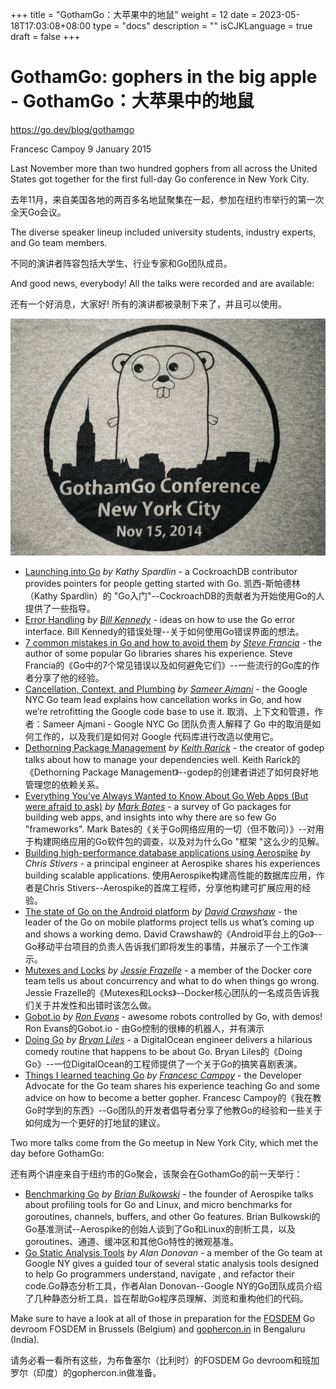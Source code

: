 +++
title = "GothamGo：大苹果中的地鼠"
weight = 12
date = 2023-05-18T17:03:08+08:00
type = "docs"
description = ""
isCJKLanguage = true
draft = false
+++

# GothamGo: gophers in the big apple - GothamGo：大苹果中的地鼠

https://go.dev/blog/gothamgo

Francesc Campoy
9 January 2015

Last November more than two hundred gophers from all across the United States got together for the first full-day Go conference in New York City.

去年11月，来自美国各地的两百多名地鼠聚集在一起，参加在纽约市举行的第一次全天Go会议。

The diverse speaker lineup included university students, industry experts, and Go team members.

不同的演讲者阵容包括大学生、行业专家和Go团队成员。

And good news, everybody! All the talks were recorded and are available:

还有一个好消息，大家好! 所有的演讲都被录制下来了，并且可以使用。

![img](GothamGoGophersInTheBigApple_img/gothamgo.jpg)

- [Launching into Go](http://vimeo.com/115728346) *by Kathy Spardlin* - a CockroachDB contributor provides pointers for people getting started with Go. 凯西-斯帕德林（Kathy Spardlin）的 "Go入门"--CockroachDB的贡献者为开始使用Go的人提供了一些指导。
- [Error Handling](http://vimeo.com/115782573) *by* [*Bill Kennedy*](https://twitter.com/goinggodotnet) - ideas on how to use the Go error interface. Bill Kennedy的错误处理--关于如何使用Go错误界面的想法。
- [7 common mistakes in Go and how to avoid them](http://vimeo.com/115776445) *by* [*Steve Francia*](https://twitter.com/spf13) - the author of some popular Go libraries shares his experience. Steve Francia的《Go中的7个常见错误以及如何避免它们》--一些流行的Go库的作者分享了他的经验。
- [Cancellation, Context, and Plumbing](http://vimeo.com/115309491) *by* [*Sameer Ajmani*](https://twitter.com/sajma) - the Google NYC Go team lead explains how cancellation works in Go, and how we’re retrofitting the Google code base to use it. 取消、上下文和管道，作者：Sameer Ajmani - Google NYC Go 团队负责人解释了 Go 中的取消是如何工作的，以及我们是如何对 Google 代码库进行改造以使用它。
- [Dethorning Package Management](http://vimeo.com/115940605) *by* [*Keith Rarick*](https://twitter.com/krarick) - the creator of godep talks about how to manage your dependencies well. Keith Rarick的《Dethorning Package Management》--godep的创建者讲述了如何良好地管理您的依赖关系。
- [Everything You’ve Always Wanted to Know About Go Web Apps (But were afraid to ask)](http://vimeo.com/115940590) *by* [*Mark Bates*](https://twitter.com/markbates) - a survey of Go packages for building web apps, and insights into why there are so few Go "frameworks". Mark Bates的《关于Go网络应用的一切（但不敢问）》--对用于构建网络应用的Go软件包的调查，以及对为什么Go "框架 "这么少的见解。
- [Building high-performance database applications using Aerospike](http://vimeo.com/116215450) *by Chris Stivers* - a principal engineer at Aerospike shares his experiences building scalable applications. 使用Aerospike构建高性能的数据库应用，作者是Chris Stivers--Aerospike的首席工程师，分享他构建可扩展应用的经验。
- [The state of Go on the Android platform](http://vimeo.com/115307069) *by* [*David Crawshaw*](https://twitter.com/davidcrawshaw) - the leader of the Go on mobile platforms project tells us what’s coming up and shows a working demo. David Crawshaw的《Android平台上的Go》--Go移动平台项目的负责人告诉我们即将发生的事情，并展示了一个工作演示。
- [Mutexes and Locks](http://vimeo.com/116108566) *by* [*Jessie Frazelle*](https://twitter.com/frazelledazzell) - a member of the Docker core team tells us about concurrency and what to do when things go wrong. Jessie Frazelle的《Mutexes和Locks》--Docker核心团队的一名成员告诉我们关于并发性和出错时该怎么做。
- [Gobot.io](http://vimeo.com/115618722) *by* [*Ron Evans*](https://twitter.com/deadprogram) - awesome robots controlled by Go, with demos! Ron Evans的Gobot.io - 由Go控制的很棒的机器人，并有演示
- [Doing Go](http://vimeo.com/114941260) *by* [*Bryan Liles*](https://twitter.com/bryanl) - a DigitalOcean engineer delivers a hilarious comedy routine that happens to be about Go. Bryan Liles的《Doing Go》--一位DigitalOcean的工程师提供了一个关于Go的搞笑喜剧表演。
- [Things I learned teaching Go](http://vimeo.com/115308225) *by* [*Francesc Campoy*](https://twitter.com/francesc) - the Developer Advocate for the Go team shares his experience teaching Go and some advice on how to become a better gopher. Francesc Campoy的《我在教Go时学到的东西》--Go团队的开发者倡导者分享了他教Go的经验和一些关于如何成为一个更好的打地鼠的建议。

Two more talks come from the Go meetup in New York City, which met the day before GothamGo:

还有两个讲座来自于纽约市的Go聚会，该聚会在GothamGo的前一天举行：

- [Benchmarking Go](http://vimeo.com/114975899) *by* [*Brian Bulkowski*](https://twitter.com/bbulkow) - the founder of Aerospike talks about profiling tools for Go and Linux, and micro benchmarks for goroutines, channels, buffers, and other Go features. Brian Bulkowski的Go基准测试--Aerospike的创始人谈到了Go和Linux的剖析工具，以及goroutines、通道、缓冲区和其他Go特性的微观基准。
- [Go Static Analysis Tools](http://vimeo.com/114736889) *by Alan Donovan* - a member of the Go team at Google NY gives a guided tour of several static analysis tools designed to help Go programmers understand, navigate , and refactor their code.Go静态分析工具，作者Alan Donovan--Google NY的Go团队成员介绍了几种静态分析工具，旨在帮助Go程序员理解、浏览和重构他们的代码。

Make sure to have a look at all of those in preparation for the [FOSDEM](https://fosdem.org/) Go devroom FOSDEM in Brussels (Belgium) and [gophercon.in](http://www.gophercon.in/) in Bengaluru (India).

请务必看一看所有这些，为布鲁塞尔（比利时）的FOSDEM Go devroom和班加罗尔（印度）的gophercon.in做准备。
